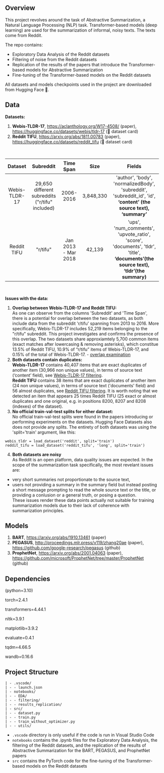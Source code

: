 ## Overview
This project revolves around the task of Abstractive Summarization, a Natural Language Processing (NLP) task.
Transformer-based models (deep learning) are used for the summarization of informal, noisy texts. The texts come from Reddit. 

The repo contains:
- Exploratory Data Analysis of the Reddit datasets
- Filtering of noise from the Reddit datasets
- Replication of the results of the papers that introduce the Transformer-based models for Abstractive Summarization
- Fine-tuning of the Transformer-based models on the Reddit datasets

All datasets and models checkpoints used in the project are downloaded from Hugging Face 🤗.

## Data

**Datasets:**
1. **Webis-TLDR-17**, https://aclanthology.org/W17-4508/ (paper), https://huggingface.co/datasets/webis/tldr-17 (🤗 dataset card)
2. **Reddit TIFU**, https://arxiv.org/abs/1811.00783 (paper), https://huggingface.co/datasets/reddit_tifu (🤗 dataset card)
<br>

| Dataset | Subreddit | Time Span | Size | Fields |
| :------------: | :------------: | :------------: | :------------: | :------------: |
| Webis-TLDR-17 | 29,650 different subreddits ("r/tifu" included) | 2006-2016 | 3,848,330 | 'author', 'body', 'normalizedBody', 'subreddit', 'subreddit_id', 'id', **‘content’ (the source text), ‘summary’** |
| Reddit TIFU | "r/tifu" | Jan 2013 - Mar 2018 | 42,139 | 'ups', 'num_comments', 'upvote_ratio', 'score', 'documents', 'tldr', 'title', **‘documents’(the source text), ‘tldr’(the summary)** |
<br>

**Issues with the data:**

1. **Overlap between Webis-TLDR-17 and Reddit TIFU:** <br>
As one can observe from the columns 'Subreddit' and 'Time Span', there is a potential for overlap between the two datasets, as both include data from the subreddit 'r/tifu' spanning from 2013 to 2016. More specifically, Webis-TLDR-17 includes 52,219 items belonging to the "r/tifu" subreddit. This project investigates and confirms the presence of this overlap. The two datasets share approxiamtely 5,700 common items (exact matches after lowercasing & removing asterisks), which constitue 13.5% of Reddit TIFU, 10.9% of “r/tifu” items of Webis-TLDR-17, and 0.15% of the total of Webis-TLDR-17. - [overlap examination](https://github.com/anna-kay/Reddit-summarization/blob/main/notebooks/filtering/overlap_examination_Webis-TLDR-17_Reddit-TIFU_no_prior_filtering.ipynb)
2. **Both datasets contain duplicates:** <br>
**Webis-TLDR-17** contains 40,407 items that are exact duplicates of another item (30,966 non unique values), in terms of source text (‘content’ field), see <a href="https://github.com/anna-kay/Reddit-summarization/blob/main/notebooks/filtering/Webis-TLDR-17_filtering.ipynb">Webis-TLDR-17 filtering</a>.<br>
**Reddit TIFU** contains 38 items that are exact duplicates of another item (24 non unique values), in terms of source text ('documents' field) and 56 almost duplicates, see <a href="https://github.com/anna-kay/Reddit-summarization/blob/main/notebooks/filtering/Reddit-TIFU_filtering.ipynb">Reddit TIFU filtering</a>. It is worth noting that we detected an item that appears 25 times Reddit TIFU (25 exact or almost duplicates and one original, e.g. in positions 8200, 8207 and 8208 (indexes) of the dataset).
3. **No official train-val-test splits for either dataset:**<br>
No official train-val-test splits were found in the papers introducing or performing experiments on the datasets. Hugging Face Datasets also does not provide any splits. The entirety of both datasets was using the 'split='train' argument, like this:
```
webis_tldr = load_dataset('reddit', split='train')
reddit_tifu = load_dataset('reddit_tifu', 'long', split='train')
```
4. **Both datasets are noisy**<br>
As Reddit is an open platform, data quality issues are expected. In the scope of the summarization task specifically, the most revelant issues are:
  - very short summaries not proportionate to the source text,
  - users not providing a summary in the summary field but instead posting a short message prompting to read the whole source text or the title, or providing a conlusion or a general truth, or posing a question.<br>
These issues render these data points actually not suitable for training summarization models due to their lack of coherence with summarization principles.


## Models
1. **BART**, https://arxiv.org/abs/1910.13461 (paper)
2. **PEGASUS**, http://proceedings.mlr.press/v119/zhang20ae (paper), https://github.com/google-research/pegasus (github)
3. **ProphetNet**, https://arxiv.org/abs/2001.04063 (paper), https://github.com/microsoft/ProphetNet/tree/master/ProphetNet (github)


## Dependencies

(python=3.10)

torch=2.4.1

transformers=4.44.1

nltk=3.9.1

matplotlib=3.9.2

evaluate=0.4.1

tqdm=4.66.5

wandb=0.16.6


## Project Structure 
```
| - .vscode/
| - - launch.json
| - notebooks/
| - - EDA/
| - - filtering/
| - - results_replication/
| - src/
| - - dataset.py
| - - train.py
| - - train_without_optimizer.py
| - - utils/
```

* `.vscode` directory is only useful if the code is run in Visual Studio Code
*  `notebooks` contains the .ipynb files for the Exploratory Data Analysis, the filtering of the Reddit datasets, and the replication of the results of Abstractive Summarization for the BART, PEGASUS, and ProphetNet papers
*  `src` contains the PyTorch code for the fine-tuning of the Transformer-based models on the Reddit datasets
